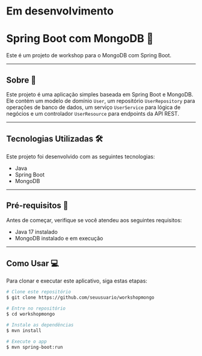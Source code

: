 # Em desenvolvimento 

# Spring Boot com MongoDB 🚀

Este é um projeto de workshop para o MongoDB com Spring Boot.

---

## Sobre 📖

Este projeto é uma aplicação simples baseada em Spring Boot e MongoDB. Ele contém um modelo de domínio `User`, um repositório `UserRepository` para operações de banco de dados, um serviço `UserService` para lógica de negócios e um controlador `UserResource` para endpoints da API REST.

---

## Tecnologias Utilizadas 🛠️

Este projeto foi desenvolvido com as seguintes tecnologias:

- Java
- Spring Boot
- MongoDB

---

## Pré-requisitos 🔧

Antes de começar, verifique se você atendeu aos seguintes requisitos:

- Java 17 instalado
- MongoDB instalado e em execução

---

## Como Usar 💻

Para clonar e executar este aplicativo, siga estas etapas:

```bash
# Clone este repositório
$ git clone https://github.com/seuusuario/workshopmongo

# Entre no repositório
$ cd workshopmongo

# Instale as dependências
$ mvn install

# Execute o app
$ mvn spring-boot:run
